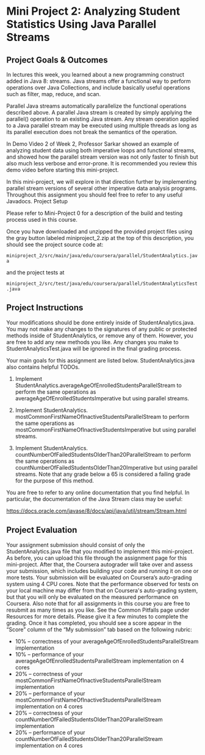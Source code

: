 # Mini Project 2: Analyzing Student Statistics Using Java Parallel Streams

## Project Goals & Outcomes

In lectures this week, you learned about a new programming construct added in Java 8: streams. Java streams offer a functional way to perform operations over Java Collections, and include basically useful operations such as filter, map, reduce, and scan. 

Parallel Java streams automatically parallelize the functional operations described above. A parallel Java stream is created by simply applying the parallel() operation to an existing Java stream. Any stream operation applied to a Java parallel stream may be executed using multiple threads as long as its parallel execution does not break the semantics of the operation.

In Demo Video 2 of Week 2, Professor Sarkar showed an example of analyzing student data using both imperative loops and functional streams, and showed how the parallel stream version was not only faster to finish but also much less verbose and error-prone. It is recommended you review this demo video before starting this mini-project.

In this mini-project, we will explore in that direction further by implementing parallel stream versions of several other imperative data analysis programs. Throughout this assignment you should feel free to refer to any useful Javadocs.
Project Setup

Please refer to Mini-Project 0 for a description of the build and testing process used in this course.

Once you have downloaded and unzipped the provided project files using the gray button labeled miniproject_2.zip at the top of this description, you should see the project source code at:

```miniproject_2/src/main/java/edu/coursera/parallel/StudentAnalytics.java```


and the project tests at

```miniproject_2/src/test/java/edu/coursera/parallel/StudentAnalyticsTest.java```

## Project Instructions

Your modifications should be done entirely inside of StudentAnalytics.java. You may not make any changes to the signatures of any public or protected methods inside of StudentAnalytics, or remove any of them. However, you are free to add any new methods you like. Any changes you make to StudentAnalyticsTest.java will be ignored in the final grading process.

Your main goals for this assignment are listed below. StudentAnalytics.java also contains helpful TODOs.

1. Implement StudentAnalytics.averageAgeOfEnrolledStudentsParallelStream to perform the same operations as averageAgeOfEnrolledStudentsImperative but using parallel streams.

2. Implement StudentAnalytics. mostCommonFirstNameOfInactiveStudentsParallelStream to perform the same operations as mostCommonFirstNameOfInactiveStudentsImperative but using parallel streams.

3. Implement StudentAnalytics. countNumberOfFailedStudentsOlderThan20ParallelStream to perform the same operations as countNumberOfFailedStudentsOlderThan20Imperative but using parallel streams. Note that any grade below a 65 is considered a failing grade for the purpose of this method.

You are free to refer to any online documentation that you find helpful. In particular, the documentation of the Java Stream class may be useful:

https://docs.oracle.com/javase/8/docs/api/java/util/stream/Stream.html

## Project Evaluation

Your assignment submission should consist of only the StudentAnalytics.java file that you modified to implement this mini-project. As before, you can upload this file through the assignment page for this mini-project. After that, the Coursera autograder will take over and assess your submission, which includes building your code and running it on one or more tests. Your submission will be evaluated on Coursera’s auto-grading system using 4 CPU cores. Note that the performance observed for tests on your local machine may differ from that on Coursera's auto-grading system, but that you will only be evaluated on the measured performance on Coursera. Also note that for all assignments in this course you are free to resubmit as many times as you like. See the Common Pitfalls page under Resources for more details. Please give it a few minutes to complete the grading. Once it has completed, you should see a score appear in the “Score” column of the “My submission” tab based on the following rubric:

- 10% – correctness of your averageAgeOfEnrolledStudentsParallelStream implementation
- 10% – performance of your averageAgeOfEnrolledStudentsParallelStream implementation on 4 cores
- 20% – correctness of your mostCommonFirstNameOfInactiveStudentsParallelStream implementation
- 20% – performance of your mostCommonFirstNameOfInactiveStudentsParallelStream implementation on 4 cores
- 20% – correctness of your countNumberOfFailedStudentsOlderThan20ParallelStream implementation
- 20% – performance of your countNumberOfFailedStudentsOlderThan20ParallelStream implementation on 4 cores